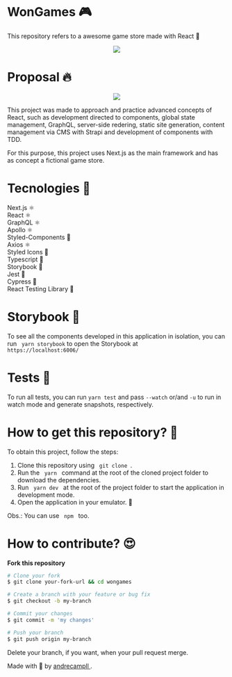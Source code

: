 # WonGames 🎮
This repository refers to a awesome game store made with React 🚀 <br />

<p align="center" t>
  <img src="./.github/logo.png" />
</p>


# Proposal 🔥

<p align="center" t>
  <img src="./.github/screenshot.png" />
</p>

This project was made to approach and practice advanced concepts of React, such as development directed to components, global state management, GraphQL, server-side redering, static site generation, content management via CMS with Strapi and development of components with TDD.

For this purpose, this project uses Next.js as the main framework and has as concept a fictional game store.

# Tecnologies 🚀
Next.js ⚛️ <br />
React ⚛️ <br />
GraphQL ⚛️ <br />
Apollo ⚛️ <br />
Styled-Components 💅 <br />
Axios ⚛️ <br />
Styled Icons 💅 <br />
Typescript 🦕 <br />
Storybook 📕 <br />
Jest 🧪 <br />
Cypress 🧪 <br />
React Testing Library 🐙 <br />

# Storybook 📕
To see all the components developed in this application in isolation, you can run <code> yarn storybook</code> to open the Storybook at <br /> <code>https://localhost:6006/</code>

# Tests 🧪
To run all tests, you can run <code>yarn test</code> and pass <code>--watch</code> or/and <code>-u</code> to run in watch mode and generate snapshots, respectively.

# How to get this repository? 🤔
To obtain this project, follow the steps:
1. Clone this repository using <code> git clone </code>.
2. Run the <code> yarn </code> command at the root of the cloned project folder to download the dependencies.
3. Run <code> yarn dev </code> at the root of the project folder to start the application in development mode.
4. Open the application in your emulator. 🚀 <br />

Obs.: You can use <code> npm </code> too.

# How to contribute? 😍
**Fork this repository**
```bash
# Clone your fork
$ git clone your-fork-url && cd wongames

# Create a branch with your feature or bug fix
$ git checkout -b my-branch

# Commit your changes
$ git commit -m 'my changes'

# Push your branch
$ git push origin my-branch
```

Delete your branch, if you want, when your pull request merge. <br />

Made with 💜 by <a href="https://www.linkedin.com/in/andrecampll/" target="_blank"> andrecampll </a>. <br />
<br />
